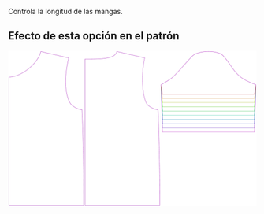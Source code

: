 Controla la longitud de las mangas.


## Efecto de esta opción en el patrón
![Esta imagen muestra el efecto de esta opción superponiendo varias variantes que tienen un valor diferente para esta opción](teagan_sleevelength_sample.svg "Efecto de esta opción en el patrón")